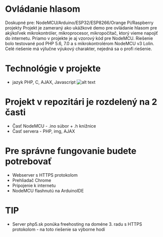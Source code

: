 # Ovládanie hlasom 
Doskupné pre: NodeMCU/Arduino/ESP32/ESP8266/Orange Pi/Raspberry projekty
Projekt je zameraný ako ukážkové demo pre ovládanie hlasom pre akýkoľvek mikrokontróler, mikroprocesor, mikropočítač, ktorý vieme napojiť do internetu. Priamo v projekte je aj vzorový kód pre NodeMCU. Riešenie bolo testované pod PHP 5.6, 7.0 a s mikrokontrolérom NodeMCU v3 Lolin. Celé riešenie má výlučne výukový charakter, nejedná sa o profi riešenie.
# Technológie v projekte
* jazyk PHP, C, AJAX, Javascript
![alt text](http://www.veramate.com/Content/images/VeraMate/voice-control.png)
# Projekt v repozitári je rozdelený na 2 časti
* Časť NodeMCU - .ino súbor + .h knižnice
* Časť servera - PHP, img, AJAX
# Pre správne fungovanie budete potrebovať
* Webserver s HTTPS protokolom
* Prehliadač Chrome
* Pripojenie k internetu
* NodeMCU flashnutú na ArduinoIDE
# TIP
* Server php5.sk ponúka freehosting na doméne 3. radu s HTTPS protokolom - na toto riešenie sa výborne hodí

